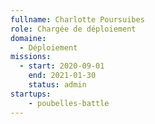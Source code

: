 ```yaml
---
fullname: Charlotte Poursuibes
role: Chargée de déploiement
domaine:
  - Déploiement
missions:
  - start: 2020-09-01
    end: 2021-01-30
    status: admin
startups:
    - poubelles-battle
---
```

